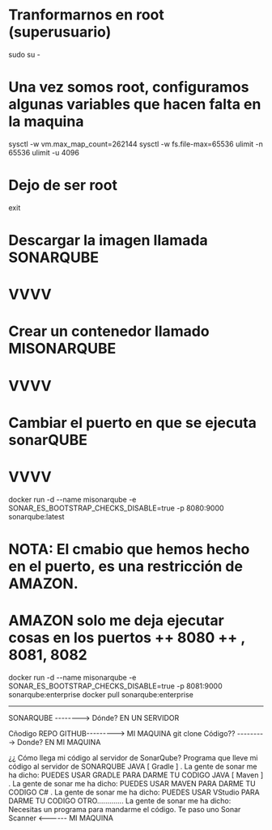 # Tranformarnos en root (superusuario)
sudo su -

# Una vez somos root, configuramos algunas variables que hacen falta en la maquina
sysctl -w vm.max_map_count=262144
sysctl -w fs.file-max=65536
ulimit -n 65536
ulimit -u 4096

# Dejo de ser root
exit

# Descargar la imagen llamada                                                          SONARQUBE
#                                                                                         VVVV
# Crear un contenedor llamado MISONARQUBE
#                      VVVV                                        
# Cambiar el puerto en que se ejecuta sonarQUBE
#                                                                             VVVV                                        
docker run -d --name misonarqube -e SONAR_ES_BOOTSTRAP_CHECKS_DISABLE=true -p 8080:9000 sonarqube:latest

# NOTA: El cmabio que hemos hecho en el puerto, es una restricción de AMAZON.
# AMAZON solo me deja ejecutar cosas en los puertos ++ 8080 ++ , 8081, 8082

docker run -d --name misonarqube -e SONAR_ES_BOOTSTRAP_CHECKS_DISABLE=true -p 8081:9000 sonarqube:enterprise
docker pull sonarqube:enterprise

------------------------------------

SONARQUBE --------> Dónde? EN UN SERVIDOR

Cñodigo REPO GITHUB---------> MI MAQUINA
    git clone
Código?? ---------> Donde? EN MI MAQUINA

¿¿ Cómo llega mi código al servidor de SonarQube?
Programa que lleve mi código al servidor de SONARQUBE
    JAVA [ Gradle ] . La gente de sonar me ha dicho: PUEDES USAR GRADLE PARA DARME TU CODIGO
    JAVA [ Maven  ] . La gente de sonar me ha dicho: PUEDES USAR MAVEN  PARA DARME TU CODIGO
    C#              . La gente de sonar me ha dicho: PUEDES USAR VStudio  PARA DARME TU CODIGO
    OTRO............. La gente de sonar me ha dicho: Necesitas un programa para mandarme el código. Te paso uno
        Sonar Scanner <------ MI MAQUINA 